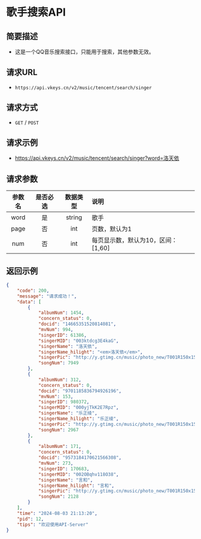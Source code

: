 # 歌手搜索API <Badge type="tip" text="V2" />

## 简要描述

- 这是一个QQ音乐搜索接口，只能用于搜索，其他参数无效。

## 请求URL
- `https://api.vkeys.cn/v2/music/tencent/search/singer`

## 请求方式
- `GET` / `POST`

## 请求示例
- https://api.vkeys.cn/v2/music/tencent/search/singer?word=洛天依

## 请求参数

| 参数名  | 是否必选 |  数据类型  | 说明                    |
|:----:|:----:|:------:|:----------------------|
| word |  是   | string | 歌手                    |
| page |  否   |  int   | 页数，默认为1               |
| num  |  否   |  int   | 每页显示数，默认为10，区间：[1,60] |

## 返回示例
``` json
{
    "code": 200,
    "message": "请求成功！",
    "data": [
        {
            "albumNum": 1454,
            "concern_status": 0,
            "docid": "14665351520814081",
            "mvNum": 994,
            "singerID": 61386,
            "singerMID": "003ktdcg3E4kaG",
            "singerName": "洛天依",
            "singerName_hilight": "<em>洛天依</em>",
            "singerPic": "http://y.gtimg.cn/music/photo_new/T001R150x150M000003ktdcg3E4kaG_7.jpg",
            "songNum": 7949
        },
        {
            "albumNum": 312,
            "concern_status": 0,
            "docid": "9701185836794926196",
            "mvNum": 153,
            "singerID": 980372,
            "singerMID": "000yjTkK2E7Rpz",
            "singerName": "乐正绫",
            "singerName_hilight": "乐正绫",
            "singerPic": "http://y.gtimg.cn/music/photo_new/T001R150x150M000000yjTkK2E7Rpz_3.jpg",
            "songNum": 2967
        },
        {
            "albumNum": 171,
            "concern_status": 0,
            "docid": "9573184170621566308",
            "mvNum": 273,
            "singerID": 170683,
            "singerMID": "002OBqhv118O38",
            "singerName": "言和",
            "singerName_hilight": "言和",
            "singerPic": "http://y.gtimg.cn/music/photo_new/T001R150x150M000002OBqhv118O38_3.jpg",
            "songNum": 2128
        }
    ],
    "time": "2024-08-03 21:13:20",
    "pid": 12,
    "tips": "欢迎使用API-Server"
}
```
